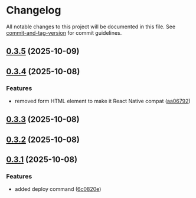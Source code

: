 # Changelog

All notable changes to this project will be documented in this file. See [commit-and-tag-version](https://github.com/absolute-version/commit-and-tag-version) for commit guidelines.

## [0.3.5](https://github.com/Wildhoney/Schematik/compare/v0.3.4...v0.3.5) (2025-10-09)

## [0.3.4](https://github.com/Wildhoney/Schematik/compare/v0.3.3...v0.3.4) (2025-10-08)

### Features

- removed form HTML element to make it React Native compat ([aa06792](https://github.com/Wildhoney/Schematik/commit/aa06792d7ef2b1cbec710c655b7f4b6387e3bfa9))

## [0.3.3](https://github.com/Wildhoney/Schematik/compare/v0.3.2...v0.3.3) (2025-10-08)

## [0.3.2](https://github.com/Wildhoney/Schematik/compare/v0.3.1...v0.3.2) (2025-10-08)

## [0.3.1](https://github.com/Wildhoney/Schematik/compare/v0.3.0...v0.3.1) (2025-10-08)

### Features

- added deploy command ([6c0820e](https://github.com/Wildhoney/Schematik/commit/6c0820e8c7913c597e50a27b22b9a754125f7d12))
